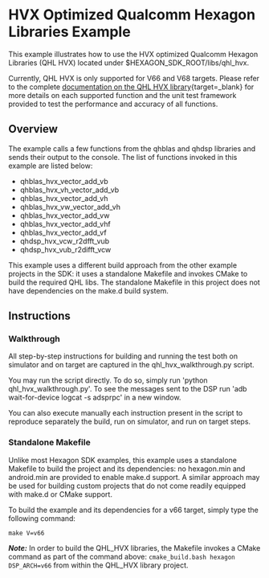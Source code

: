 # HVX Optimized Qualcomm Hexagon Libraries Example

This example illustrates how to use the HVX optimized Qualcomm Hexagon Libraries (QHL HVX) located under $HEXAGON_SDK_ROOT/libs/qhl_hvx.

Currently, QHL HVX is only supported for V66 and V68 targets. Please refer to the complete [documentation on the QHL HVX library](../../doxygen/qhl_hvx/index.html){target=_blank} for more details on each supported function and the unit test framework provided to test the performance and accuracy of all functions.

## Overview

The example calls a few functions from the qhblas and qhdsp libraries and sends their output to the console. The list of functions invoked in this example are listed below:

* qhblas_hvx_vector_add_vb
* qhblas_hvx_vh_vector_add_vb
* qhblas_hvx_vector_add_vh
* qhblas_hvx_vw_vector_add_vh
* qhblas_hvx_vector_add_vw
* qhblas_hvx_vector_add_vhf
* qhblas_hvx_vector_add_vf
* qhdsp_hvx_vcw_r2dfft_vub
* qhdsp_hvx_vub_r2difft_vcw

This example uses a different build approach from the other example projects in the SDK: it uses a standalone Makefile and invokes CMake to build the required QHL libs. The standalone Makefile in this project does not have dependencies on the make.d build system.

## Instructions

### Walkthrough

All step-by-step instructions for building and running the test both on simulator and on target are captured in the qhl_hvx_walkthrough.py script.

You may run the script directly.  To do so, simply run 'python qhl_hvx_walkthrough.py'. To see the messages sent to the DSP run 'adb wait-for-device logcat -s adsprpc' in a new window.

You can also execute manually each instruction present in the script to reproduce separately the build, run on simulator, and run on target steps.

### Standalone Makefile

Unlike most Hexagon SDK examples, this example uses a standalone Makefile to build the project and its dependencies: no hexagon.min and android.min are provided to enable make.d support.  A similar approach may be used for building custom projects that do not come readily equipped with make.d or CMake support.

To build the example and its dependencies for a v66 target, simply type the following command:

    make V=v66

***Note:*** In order to build the QHL_HVX libraries, the Makefile invokes a CMake command as part of the command above: `cmake_build.bash hexagon DSP_ARCH=v66` from within the QHL_HVX library project.


